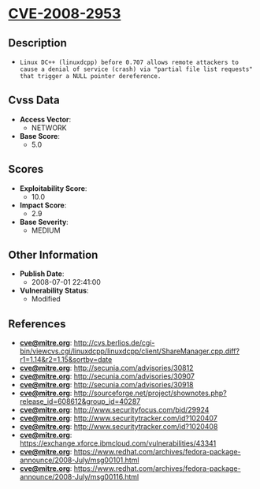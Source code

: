 
# [CVE-2008-2953](http://cvs.berlios.de/cgi-bin/viewcvs.cgi/linuxdcpp/linuxdcpp/client/ShareManager.cpp.diff?r1=1.14&r2=1.15&sortby=date)

## Description

- `Linux DC++ (linuxdcpp) before 0.707 allows remote attackers to cause a denial of service (crash) via "partial file list requests" that trigger a NULL pointer dereference.`

## Cvss Data

- **Access Vector**:
  - NETWORK
- **Base Score**:
  - 5.0

## Scores

- **Exploitability Score**:
  - 10.0
- **Impact Score**:
  - 2.9
- **Base Severity**:
  - MEDIUM

## Other Information

- **Publish Date**:
  - 2008-07-01 22:41:00
- **Vulnerability Status**:
  - Modified

## References

- **cve@mitre.org**: http://cvs.berlios.de/cgi-bin/viewcvs.cgi/linuxdcpp/linuxdcpp/client/ShareManager.cpp.diff?r1=1.14&r2=1.15&sortby=date
- **cve@mitre.org**: http://secunia.com/advisories/30812
- **cve@mitre.org**: http://secunia.com/advisories/30907
- **cve@mitre.org**: http://secunia.com/advisories/30918
- **cve@mitre.org**: http://sourceforge.net/project/shownotes.php?release_id=608612&group_id=40287
- **cve@mitre.org**: http://www.securityfocus.com/bid/29924
- **cve@mitre.org**: http://www.securitytracker.com/id?1020407
- **cve@mitre.org**: http://www.securitytracker.com/id?1020408
- **cve@mitre.org**: https://exchange.xforce.ibmcloud.com/vulnerabilities/43341
- **cve@mitre.org**: https://www.redhat.com/archives/fedora-package-announce/2008-July/msg00101.html
- **cve@mitre.org**: https://www.redhat.com/archives/fedora-package-announce/2008-July/msg00116.html
